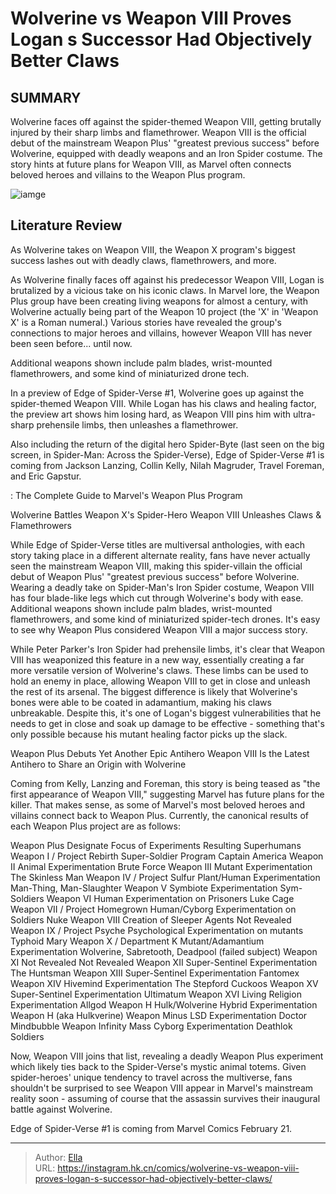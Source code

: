 # Wolverine vs Weapon VIII Proves Logan s Successor Had Objectively Better Claws


## SUMMARY 



  Wolverine faces off against the spider-themed Weapon VIII, getting brutally injured by their sharp limbs and flamethrower.   Weapon VIII is the official debut of the mainstream Weapon Plus&#39; &#34;greatest previous success&#34; before Wolverine, equipped with deadly weapons and an Iron Spider costume.   The story hints at future plans for Weapon VIII, as Marvel often connects beloved heroes and villains to the Weapon Plus program.  

![iamge](https://static1.srcdn.com/wordpress/wp-content/uploads/2023/12/wolverine-vs-weapon-viii-claws.jpg)

## Literature Review

As Wolverine takes on Weapon VIII, the Weapon X program&#39;s biggest success lashes out with deadly claws, flamethrowers, and more.




As Wolverine finally faces off against his predecessor Weapon VIII, Logan is brutalized by a vicious take on his iconic claws. In Marvel lore, the Weapon Plus group have been creating living weapons for almost a century, with Wolverine actually being part of the Weapon 10 project (the &#39;X&#39; in &#39;Weapon X&#39; is a Roman numeral.) Various stories have revealed the group&#39;s connections to major heroes and villains, however Weapon VIII has never been seen before... until now.






Additional weapons shown include palm blades, wrist-mounted flamethrowers, and some kind of miniaturized drone tech.




In a preview of Edge of Spider-Verse #1, Wolverine goes up against the spider-themed Weapon VIII. While Logan has his claws and healing factor, the preview art shows him losing hard, as Weapon VIII pins him with ultra-sharp prehensile limbs, then unleashes a flamethrower.

         

Also including the return of the digital hero Spider-Byte (last seen on the big screen, in Spider-Man: Across the Spider-Verse), Edge of Spider-Verse #1 is coming from Jackson Lanzing, Collin Kelly, Nilah Magruder, Travel Foreman, and Eric Gapstur.




 : The Complete Guide to Marvel&#39;s Weapon Plus Program


 Wolverine Battles Weapon X&#39;s Spider-Hero 
Weapon VIII Unleashes Claws &amp; Flamethrowers
          

While Edge of Spider-Verse titles are multiversal anthologies, with each story taking place in a different alternate reality, fans have never actually seen the mainstream Weapon VIII, making this spider-villain the official debut of Weapon Plus&#39; &#34;greatest previous success&#34; before Wolverine. Wearing a deadly take on Spider-Man&#39;s Iron Spider costume, Weapon VIII has four blade-like legs which cut through Wolverine&#39;s body with ease. Additional weapons shown include palm blades, wrist-mounted flamethrowers, and some kind of miniaturized spider-tech drones. It&#39;s easy to see why Weapon Plus considered Weapon VIII a major success story.

While Peter Parker&#39;s Iron Spider had prehensile limbs, it&#39;s clear that Weapon VIII has weaponized this feature in a new way, essentially creating a far more versatile version of Wolverine&#39;s claws. These limbs can be used to hold an enemy in place, allowing Weapon VIII to get in close and unleash the rest of its arsenal. The biggest difference is likely that Wolverine&#39;s bones were able to be coated in adamantium, making his claws unbreakable. Despite this, it&#39;s one of Logan&#39;s biggest vulnerabilities that he needs to get in close and soak up damage to be effective - something that&#39;s only possible because his mutant healing factor picks up the slack.






 Weapon Plus Debuts Yet Another Epic Antihero 
Weapon VIII Is the Latest Antihero to Share an Origin with Wolverine
          

Coming from Kelly, Lanzing and Foreman, this story is being teased as &#34;the first appearance of Weapon VIII,&#34; suggesting Marvel has future plans for the killer. That makes sense, as some of Marvel&#39;s most beloved heroes and villains connect back to Weapon Plus. Currently, the canonical results of each Weapon Plus project are as follows:

 Weapon Plus Designate  Focus of Experiments  Resulting Superhumans   Weapon I / Project Rebirth  Super-Soldier Program  Captain America   Weapon II  Animal Experimentation  Brute Force   Weapon III  Mutant Experimentation  The Skinless Man   Weapon IV / Project Sulfur  Plant/Human Experimentation  Man-Thing, Man-Slaughter   Weapon V  Symbiote Experimentation  Sym-Soldiers   Weapon VI  Human Experimentation on Prisoners  Luke Cage   Weapon VII / Project Homegrown  Human/Cyborg Experimentation on Soldiers  Nuke   Weapon VIII  Creation of Sleeper Agents  Not Revealed   Weapon IX / Project Psyche  Psychological Experimentation on mutants  Typhoid Mary   Weapon X / Department K  Mutant/Adamantium Experimentation  Wolverine, Sabretooth, Deadpool (failed subject)   Weapon XI  Not Revealed  Not Revealed   Weapon XII  Super-Sentinel Experimentation  The Huntsman   Weapon XIII  Super-Sentinel Experimentation  Fantomex   Weapon XIV  Hivemind Experimentation  The Stepford Cuckoos   Weapon XV  Super-Sentinel Experimentation  Ultimatum   Weapon XVI  Living Religion Experimentation  Allgod   Weapon H  Hulk/Wolverine Hybrid Experimentation  Weapon H (aka Hulkverine)   Weapon Minus  LSD Experimentation  Doctor Mindbubble   Weapon Infinity  Mass Cyborg Experimentation  Deathlok Soldiers   






Now, Weapon VIII joins that list, revealing a deadly Weapon Plus experiment which likely ties back to the Spider-Verse&#39;s mystic animal totems. Given spider-heroes&#39; unique tendency to travel across the multiverse, fans shouldn&#39;t be surprised to see Weapon VIII appear in Marvel&#39;s mainstream reality soon - assuming of course that the assassin survives their inaugural battle against Wolverine.

Edge of Spider-Verse #1 is coming from Marvel Comics February 21.



---

> Author: [Ella](https://instagram.hk.cn/)  
> URL: https://instagram.hk.cn/comics/wolverine-vs-weapon-viii-proves-logan-s-successor-had-objectively-better-claws/  

